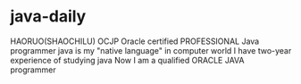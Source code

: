 # java-daily
HAORUO(SHAOCHILU) OCJP
Oracle certified PROFESSIONAL Java programmer 
java is my "native language" in computer world
I have two-year experience of studying java
Now I am a qualified ORACLE JAVA programmer 

